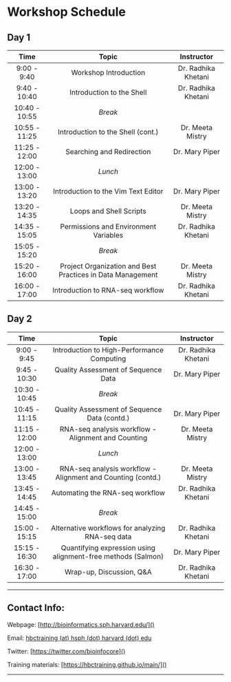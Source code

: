 # Workshop Schedule

## Day 1

| Time            |  Topic  | Instructor |
|:------------------------:|:------------------------------------------------:|:--------:|
|9:00 - 9:40 | Workshop Introduction | Dr. Radhika Khetani |
|9:40 - 10:40 | Introduction to the Shell | Dr. Radhika Khetani |
|10:40 - 10:55 | *Break* | |
|10:55 - 11:25 | Introduction to the Shell (cont.) | Dr. Meeta Mistry |
|11:25 - 12:00 | Searching and Redirection | Dr. Mary Piper |
|12:00 - 13:00 | *Lunch* | |
|13:00 - 13:20 | Introduction to the Vim Text Editor | Dr. Mary Piper |
|13:20 - 14:35 | Loops and Shell Scripts | Dr. Meeta Mistry |
|14:35 - 15:05 | Permissions and Environment Variables | Dr. Radhika Khetani |
|15:05 - 15:20 | *Break* | |
|15:20 - 16:00 | Project Organization and Best Practices in Data Management | Dr. Meeta Mistry |
|16:00 - 17:00 | Introduction to RNA-seq workflow | Dr. Radhika Khetani |

## Day 2

| Time            |   Topic  | Instructor |
|:------------------------:|:----------:|:--------:|
|9:00 - 9:45 | Introduction to High-Performance Computing | Dr. Radhika Khetani |
|9:45 - 10:30 | Quality Assessment of Sequence Data | Dr. Mary Piper |
|10:30 - 10:45 | *Break* | |
|10:45 - 11:15 | Quality Assessment of Sequence Data (contd.) | Dr. Mary Piper |
|11:15 - 12:00 | RNA-seq analysis workflow - Alignment and Counting | Dr. Meeta Mistry |
|12:00 - 13:00 | *Lunch* | |
|13:00 - 13:45 | RNA-seq analysis workflow - Alignment and Counting (contd.) | Dr. Meeta Mistry |
|13:45 - 14:45 | Automating the RNA-seq workflow | Dr. Radhika Khetani |
|14:45 - 15:00 | *Break* | |
|15:00 - 15:15 | Alternative workflows for analyzing RNA-seq data | Dr. Radhika Khetani |
|15:15 - 16:30 | Quantifying expression using alignment-free methods (Salmon) | Dr. Mary Piper |
|16:30 - 17:00 | Wrap-up, Discussion, Q&A | Dr. Radhika Khetani |

----

## Contact Info:

Webpage: [http://bioinformatics.sph.harvard.edu/]()

Email: [hbctraining (at) hsph (dot) harvard (dot) edu](mailto:hbctraining@hsph.harvard.edu)

Twitter: [https://twitter.com/bioinfocore]()

Training materials: [https://hbctraining.github.io/main/]()

---
